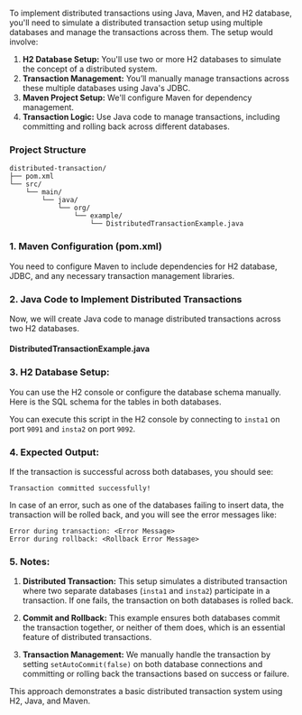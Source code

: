 To implement distributed transactions using Java, Maven, and H2 database, you'll need to simulate a distributed transaction setup using multiple databases and manage the transactions across them. The setup would involve:

1. **H2 Database Setup:** You'll use two or more H2 databases to simulate the concept of a distributed system.
2. **Transaction Management:** You’ll manually manage transactions across these multiple databases using Java's JDBC.
3. **Maven Project Setup:** We'll configure Maven for dependency management.
4. **Transaction Logic:** Use Java code to manage transactions, including committing and rolling back across different databases.

### Project Structure

```
distributed-transaction/
├── pom.xml
└── src/
    └── main/
        └── java/
            └── org/
                └── example/
                    └── DistributedTransactionExample.java
```

### 1. **Maven Configuration (pom.xml)**

You need to configure Maven to include dependencies for H2 database, JDBC, and any necessary transaction management libraries.


### 2. **Java Code to Implement Distributed Transactions**

Now, we will create Java code to manage distributed transactions across two H2 databases.

#### **DistributedTransactionExample.java**


### 3. **H2 Database Setup:**

You can use the H2 console or configure the database schema manually. Here is the SQL schema for the tables in both databases.

You can execute this script in the H2 console by connecting to `insta1` on port `9091` and `insta2` on port `9092`.


### 4. **Expected Output:**

If the transaction is successful across both databases, you should see:

```
Transaction committed successfully!
```

In case of an error, such as one of the databases failing to insert data, the transaction will be rolled back, and you will see the error messages like:

```
Error during transaction: <Error Message>
Error during rollback: <Rollback Error Message>
```

### 5. **Notes:**

1. **Distributed Transaction:** This setup simulates a distributed transaction where two separate databases (`insta1` and `insta2`) participate in a transaction. If one fails, the transaction on both databases is rolled back.
   
2. **Commit and Rollback:** This example ensures both databases commit the transaction together, or neither of them does, which is an essential feature of distributed transactions.

3. **Transaction Management:** We manually handle the transaction by setting `setAutoCommit(false)` on both database connections and committing or rolling back the transactions based on success or failure.

This approach demonstrates a basic distributed transaction system using H2, Java, and Maven.
